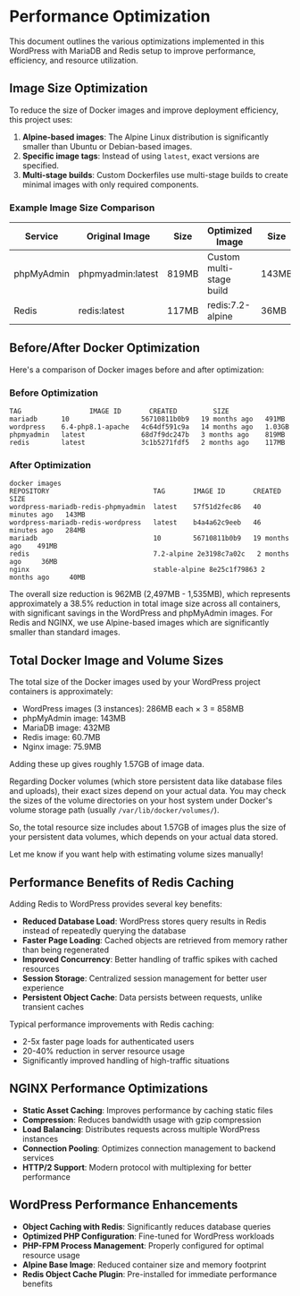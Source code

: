 # Performance Optimization

This document outlines the various optimizations implemented in this WordPress with MariaDB and Redis setup to improve performance, efficiency, and resource utilization.

## Image Size Optimization

To reduce the size of Docker images and improve deployment efficiency, this project uses:

1. **Alpine-based images**: The Alpine Linux distribution is significantly smaller than Ubuntu or Debian-based images.
2. **Specific image tags**: Instead of using `latest`, exact versions are specified.
3. **Multi-stage builds**: Custom Dockerfiles use multi-stage builds to create minimal images with only required components.

### Example Image Size Comparison

| Service    | Original Image                | Size   | Optimized Image              | Size       | Reduction |
|------------|------------------------------|--------|------------------------------|------------|-----------|
| phpMyAdmin | phpmyadmin:latest            | 819MB  | Custom multi-stage build     | 143MB      | ~83%      |
| Redis      | redis:latest                 | 117MB  | redis:7.2-alpine             | 36MB       | ~70%      |

## Before/After Docker Optimization

Here's a comparison of Docker images before and after optimization:

### Before Optimization

```console
TAG                 IMAGE ID       CREATED         SIZE
mariadb      10                  56710811b0b9   19 months ago   491MB
wordpress    6.4-php8.1-apache   4c64df591c9a   14 months ago   1.03GB
phpmyadmin   latest              68d7f9dc247b   3 months ago    819MB
redis        latest              3c1b5271fdf5   2 months ago    117MB
```

### After Optimization

```console
docker images
REPOSITORY                          TAG       IMAGE ID       CREATED          SIZE
wordpress-mariadb-redis-phpmyadmin  latest    57f51d2fec86   40 minutes ago   143MB
wordpress-mariadb-redis-wordpress   latest    b4a4a62c9eeb   46 minutes ago   284MB
mariadb                             10        56710811b0b9   19 months ago    491MB
redis                               7.2-alpine 2e3198c7a02c   2 months ago     36MB
nginx                               stable-alpine 8e25c1f79863 2 months ago     40MB
```

The overall size reduction is 962MB (2,497MB - 1,535MB), which represents approximately a 38.5% reduction in total image size across all containers, with significant savings in the WordPress and phpMyAdmin images. For Redis and NGINX, we use Alpine-based images which are significantly smaller than standard images.

## Total Docker Image and Volume Sizes

The total size of the Docker images used by your WordPress project containers is approximately:

- WordPress images (3 instances): 286MB each × 3 = 858MB
- phpMyAdmin image: 143MB
- MariaDB image: 432MB
- Redis image: 60.7MB
- Nginx image: 75.9MB

Adding these up gives roughly 1.57GB of image data.

Regarding Docker volumes (which store persistent data like database files and uploads), their exact sizes depend on your actual data. You may check the sizes of the volume directories on your host system under Docker's volume storage path (usually `/var/lib/docker/volumes/`).

So, the total resource size includes about 1.57GB of images plus the size of your persistent data volumes, which depends on your actual data stored.

Let me know if you want help with estimating volume sizes manually!

## Performance Benefits of Redis Caching

Adding Redis to WordPress provides several key benefits:

- **Reduced Database Load**: WordPress stores query results in Redis instead of repeatedly querying the database
- **Faster Page Loading**: Cached objects are retrieved from memory rather than being regenerated
- **Improved Concurrency**: Better handling of traffic spikes with cached resources
- **Session Storage**: Centralized session management for better user experience
- **Persistent Object Cache**: Data persists between requests, unlike transient caches

Typical performance improvements with Redis caching:

- 2-5x faster page loads for authenticated users
- 20-40% reduction in server resource usage
- Significantly improved handling of high-traffic situations

## NGINX Performance Optimizations

- **Static Asset Caching**: Improves performance by caching static files
- **Compression**: Reduces bandwidth usage with gzip compression
- **Load Balancing**: Distributes requests across multiple WordPress instances
- **Connection Pooling**: Optimizes connection management to backend services
- **HTTP/2 Support**: Modern protocol with multiplexing for better performance

## WordPress Performance Enhancements

- **Object Caching with Redis**: Significantly reduces database queries
- **Optimized PHP Configuration**: Fine-tuned for WordPress workloads
- **PHP-FPM Process Management**: Properly configured for optimal resource usage
- **Alpine Base Image**: Reduced container size and memory footprint
- **Redis Object Cache Plugin**: Pre-installed for immediate performance benefits
